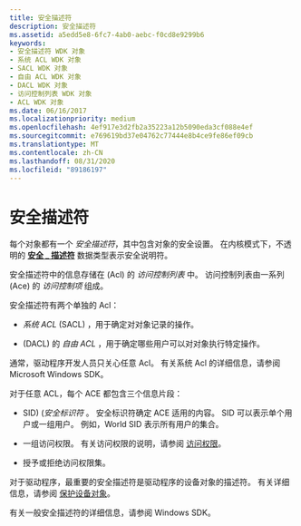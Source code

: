 ```yaml
---
title: 安全描述符
description: 安全描述符
ms.assetid: a5edd5e8-6fc7-4ab0-aebc-f0cd8e9299b6
keywords:
- 安全描述符 WDK 对象
- 系统 ACL WDK 对象
- SACL WDK 对象
- 自由 ACL WDK 对象
- DACL WDK 对象
- 访问控制列表 WDK 对象
- ACL WDK 对象
ms.date: 06/16/2017
ms.localizationpriority: medium
ms.openlocfilehash: 4ef917e3d2fb2a35223a12b5090eda3cf088e4ef
ms.sourcegitcommit: e769619bd37e04762c77444e8b4ce9fe86ef09cb
ms.translationtype: MT
ms.contentlocale: zh-CN
ms.lasthandoff: 08/31/2020
ms.locfileid: "89186197"
---
```

# <a name="security-descriptors"></a>安全描述符


每个对象都有一个 *安全描述符*，其中包含对象的安全设置。 在内核模式下，不透明的 [**安全 \_ 描述符**](/windows-hardware/drivers/ddi/ntifs/ns-ntifs-_security_descriptor) 数据类型表示安全说明符。

安全描述符中的信息存储在 (Acl) 的 *访问控制列表* 中。 访问控制列表由一系列 (Ace) 的 *访问控制项* 组成。

安全描述符有两个单独的 Acl：

-   *系统 ACL* (SACL) ，用于确定对对象记录的操作。

-    (DACL) 的 *自由 ACL* ，用于确定哪些用户可以对对象执行特定操作。

通常，驱动程序开发人员只关心任意 Acl。 有关系统 Acl 的详细信息，请参阅 Microsoft Windows SDK。

对于任意 ACL，每个 ACE 都包含三个信息片段：

-   SID)  (*安全标识符* 。 安全标识符确定 ACE 适用的内容。 SID 可以表示单个用户或一组用户。 例如，World SID 表示所有用户的集合。

-   一组访问权限。 有关访问权限的说明，请参阅 [访问权限](access-rights.md)。

-   授予或拒绝访问权限集。

对于驱动程序，最重要的安全描述符是驱动程序的设备对象的描述符。 有关详细信息，请参阅 [保护设备对象](securing-device-objects.md)。

有关一般安全描述符的详细信息，请参阅 Windows SDK。

 

